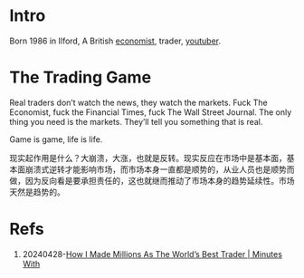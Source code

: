 # Intro
Born 1986 in Ilford, A British [economist](https://en.wikipedia.org/wiki/Gary_Stevenson_(economist)), trader, [youtuber](https://www.youtube.com/@garyseconomics/videos).
# The Trading Game
Real traders don’t watch the news, they watch the markets. Fuck The
Economist, fuck the Financial Times, fuck The Wall Street Journal. The only
thing you need is the markets. They’ll tell you something that is real.

Game is game, life is life.

现实起作用是什么？大崩溃，大涨，也就是反转。现实反应在市场中是基本面，基本面崩溃式逆转才能影响市场，而市场本身一直都是顺势的，从业人员也是顺势而做，因为反向看是要承担责任的，这也就继而推动了市场本身的趋势延续性。市场天然是趋势的。
# Refs
1.  20240428-[How I Made Millions As The World’s Best Trader | Minutes With](https://www.youtube.com/watch?v=kdThScj7VPs)
